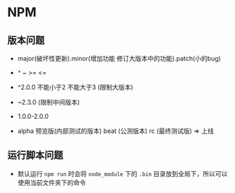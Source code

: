 # NPM

## 版本问题

- major(破坏性更新).minor(增加功能 修订大版本中的功能).patch(小的bug)

- ^ ~ >= <=

- ^2.0.0 不能小于2 不能大于3 (限制大版本)

- ~2.3.0 (限制中间版本)

- 1.0.0-2.0.0

- alpha 预览版(内部测试的版本) beat (公测版本) rc (最终测试版) => 上线

## 运行脚本问题

- 默认运行 `npm run` 时会将 `node_module` 下的 `.bin` 目录放到全局下，所以可以使用当前文件夹下的命令